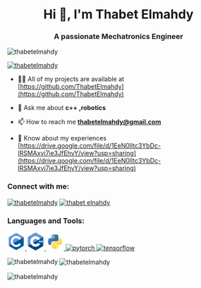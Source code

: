 <h1 align="center">Hi 👋, I'm Thabet Elmahdy</h1>
<h3 align="center">A passionate Mechatronics Engineer</h3>

<p align="left"> <img src="https://komarev.com/ghpvc/?username=thabetelmahdy&label=Profile%20views&color=0e75b6&style=flat" alt="thabetelmahdy" /> </p>

<p align="left"> <a href="https://github.com/ryo-ma/github-profile-trophy"><img src="https://github-profile-trophy.vercel.app/?username=thabetelmahdy" alt="thabetelmahdy" /></a> </p>

- 👨‍💻 All of my projects are available at [https://github.com/ThabetElmahdy](https://github.com/ThabetElmahdy)

- 💬 Ask me about **c++ ,robotics**

- 📫 How to reach me **thabetelmahdy@gmail.com**

- 📄 Know about my experiences [https://drive.google.com/file/d/1EeN0lltc3YbDc-lRSMAxvi7ie3JfEhvY/view?usp=sharing](https://drive.google.com/file/d/1EeN0lltc3YbDc-lRSMAxvi7ie3JfEhvY/view?usp=sharing)

<h3 align="left">Connect with me:</h3>
<p align="left">
<a href="https://linkedin.com/in/thabetelmahdy" target="blank"><img align="center" src="https://raw.githubusercontent.com/rahuldkjain/github-profile-readme-generator/master/src/images/icons/Social/linked-in-alt.svg" alt="thabetelmahdy" height="30" width="40" /></a>
<a href="https://fb.com/thabet elnahdy" target="blank"><img align="center" src="https://raw.githubusercontent.com/rahuldkjain/github-profile-readme-generator/master/src/images/icons/Social/facebook.svg" alt="thabet elnahdy" height="30" width="40" /></a>
</p>

<h3 align="left">Languages and Tools:</h3>
<p align="left"> <a href="https://www.cprogramming.com/" target="_blank" rel="noreferrer"> <img src="https://raw.githubusercontent.com/devicons/devicon/master/icons/c/c-original.svg" alt="c" width="40" height="40"/> </a> <a href="https://www.w3schools.com/cpp/" target="_blank" rel="noreferrer"> <img src="https://raw.githubusercontent.com/devicons/devicon/master/icons/cplusplus/cplusplus-original.svg" alt="cplusplus" width="40" height="40"/> </a> <a href="https://www.python.org" target="_blank" rel="noreferrer"> <img src="https://raw.githubusercontent.com/devicons/devicon/master/icons/python/python-original.svg" alt="python" width="40" height="40"/> </a> <a href="https://pytorch.org/" target="_blank" rel="noreferrer"> <img src="https://www.vectorlogo.zone/logos/pytorch/pytorch-icon.svg" alt="pytorch" width="40" height="40"/> </a> <a href="https://www.tensorflow.org" target="_blank" rel="noreferrer"> <img src="https://www.vectorlogo.zone/logos/tensorflow/tensorflow-icon.svg" alt="tensorflow" width="40" height="40"/> </a> </p>

<p><img align="left" src="https://github-readme-stats.vercel.app/api/top-langs?username=thabetelmahdy&show_icons=true&locale=en&layout=compact" alt="thabetelmahdy" /></p>

<p>&nbsp;<img align="center" src="https://github-readme-stats.vercel.app/api?username=thabetelmahdy&show_icons=true&locale=en" alt="thabetelmahdy" /></p>

<p><img align="center" src="https://github-readme-streak-stats.herokuapp.com/?user=thabetelmahdy&" alt="thabetelmahdy" /></p>

